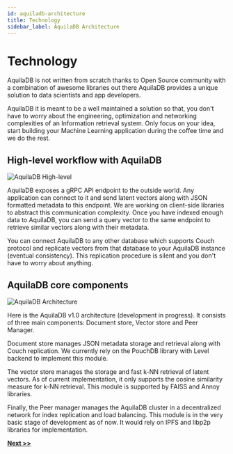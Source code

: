 ```yaml
---
id: aquiladb-architecture
title: Technology 
sidebar_label: AquilaDB Architecture
---
```


# Technology
AquilaDB is not written from scratch thanks to Open Source community with a combination of awesome libraries out there AquilaDB provides a unique solution to data scientists and app developers. 

AquilaDB it is meant to be a well maintained a solution so that, you don't have to worry about the engineering, optimization and networking complexities of an Information retrieval system. Only focus on your idea, start building your Machine Learning application during the coffee time and we do the rest.

## High-level workflow with AquilaDB

![AquilaDB High-level](https://user-images.githubusercontent.com/19545678/68526888-b172cf80-0306-11ea-86cd-55a17050dfa3.png)

AquilaDB exposes a gRPC API endpoint to the outside world. Any application can connect to it and send latent vectors along with JSON formatted metadata to this endpoint. We are working on client-side libraries to abstract this communication complexity. Once you have indexed enough data to AquilaDB, you can send a query vector to the same endpoint to retrieve similar vectors along with their metadata.

You can connect AquilaDB to any other database which supports Couch protocol and replicate vectors from that database to your AquilaDB instance (eventual consistency). This replication procedure is silent and you don't have to worry about anything. 

## AquilaDB core components

![AquilaDB Architecture](https://user-images.githubusercontent.com/19545678/68530914-d2511a00-0332-11ea-9d35-8b8e045926dd.png)

Here is the AquilaDB v1.0 architecture (development in progress). It consists of three main components: Document store, Vector store and Peer Manager. 

Document store manages JSON metadata storage and retrieval along with Couch replication. We currently rely on the PouchDB library with Level backend to implement this module. 

The vector store manages the storage and fast k-NN retrieval of latent vectors. As of current implementation, it only supports the cosine similarity measure for k-NN retrieval. This module is supported by FAISS and Annoy libraries. 

Finally, the Peer manager manages the AquilaDB cluster in a decentralized network for index replication and load balancing. This module is in the very basic stage of development as of now. It would rely on IPFS and libp2p libraries for implementation.

**[Next >>](https://github.com/a-mma/AquilaDB/wiki/Client-API-reference)**